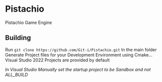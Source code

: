 # Pistachio
Pistachio Game Engine

## Building
Run `git clone https://github.com/Git-i/Pistachio.git`
In the main folder Generate Project files for your Development Environment using Cmake...
Visual Studio 2022 Projects are provided by default

*In Visual Studio Manually set the startup project to be Sandbox and not ALL_BUILD*